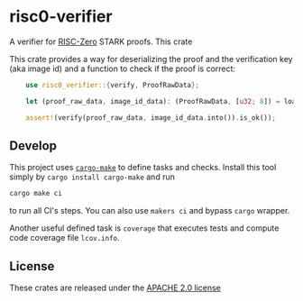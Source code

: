 # risc0-verifier

A verifier for [RISC-Zero](https://github.com/risc0/risc0) STARK proofs. This crate

This crate provides a way for deserializing the proof and the verification key (aka image id) and a function to check if the proof is correct:

```rust
    use risc0_verifier::{verify, ProofRawData};

    let (proof_raw_data, image_id_data): (ProofRawData, [u32; 8]) = load_data(&path);

    assert!(verify(proof_raw_data, image_id_data.into()).is_ok());
```

## Develop

This project uses [`cargo-make`](https://github.com/sagiegurari/cargo-make) to define
tasks and checks. Install this tool simply by `cargo install cargo-make` and run

```sh
cargo make ci
```

to run all CI's steps. You can also use `makers ci` and bypass `cargo` wrapper.

Another useful defined task is `coverage` that executes tests and compute code
coverage file `lcov.info`.

## License

These crates are released under the [APACHE 2.0 license](LICENSE-APACHE2)
